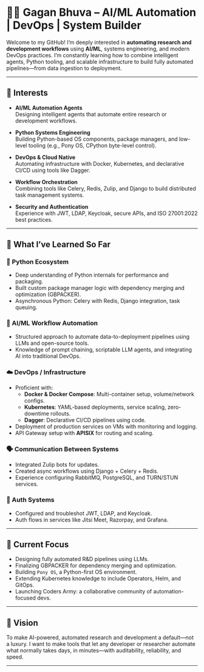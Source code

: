 # 👨‍💻 Gagan Bhuva – AI/ML Automation | DevOps | System Builder

Welcome to my GitHub! I’m deeply interested in **automating research and development workflows** using **AI/ML**, systems engineering, and modern DevOps practices. I’m constantly learning how to combine intelligent agents, Python tooling, and scalable infrastructure to build fully automated pipelines—from data ingestion to deployment.

---

## 🚀 Interests

- **AI/ML Automation Agents**  
  Designing intelligent agents that automate entire research or development workflows.

- **Python Systems Engineering**  
  Building Python-based OS components, package managers, and low-level tooling (e.g., Pony OS, CPython byte-level control).

- **DevOps & Cloud Native**  
  Automating infrastructure with Docker, Kubernetes, and declarative CI/CD using tools like Dagger.

- **Workflow Orchestration**  
  Combining tools like Celery, Redis, Zulip, and Django to build distributed task management systems.

- **Security and Authentication**  
  Experience with JWT, LDAP, Keycloak, secure APIs, and ISO 27001:2022 best practices.

---

## 📘 What I’ve Learned So Far

### 🐍 Python Ecosystem
- Deep understanding of Python internals for performance and packaging.
- Built custom package manager logic with dependency merging and optimization (GBPACKER).
- Asynchronous Python: Celery with Redis, Django integration, task queuing.

### 🧠 AI/ML Workflow Automation
- Structured approach to automate data-to-deployment pipelines using LLMs and open-source tools.
- Knowledge of prompt chaining, scriptable LLM agents, and integrating AI into traditional DevOps.

### ☁️ DevOps / Infrastructure
- Proficient with:
  - **Docker & Docker Compose**: Multi-container setup, volume/network configs.
  - **Kubernetes**: YAML-based deployments, service scaling, zero-downtime rollouts.
  - **Dagger**: Declarative CI/CD pipelines using code.
- Deployment of production services on VMs with monitoring and logging.
- API Gateway setup with **APISIX** for routing and scaling.

### 🗣️ Communication Between Systems
- Integrated Zulip bots for updates.
- Created async workflows using Django + Celery + Redis.
- Experience configuring RabbitMQ, PostgreSQL, and TURN/STUN services.

### 🔐 Auth Systems
- Configured and troubleshot JWT, LDAP, and Keycloak.
- Auth flows in services like Jitsi Meet, Razorpay, and Grafana.

---

## 📌 Current Focus

- Designing fully automated R&D pipelines using LLMs.
- Finalizing GBPACKER for dependency merging and optimization.
- Building `Pony OS`, a Python-first OS environment.
- Extending Kubernetes knowledge to include Operators, Helm, and GitOps.
- Launching Coders Army: a collaborative community of automation-focused devs.

---

## 🧠 Vision

To make AI-powered, automated research and development a default—not a luxury. I want to make tools that let any developer or researcher automate what normally takes days, in minutes—with auditability, reliability, and speed.

---

